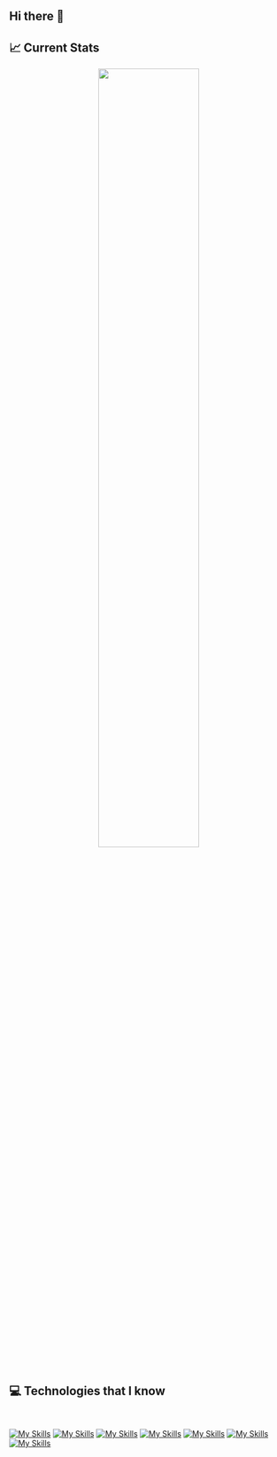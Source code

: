 ## Hi there 👋

## :chart_with_upwards_trend: Current Stats

<p align="center">
  <img width="60%" src="https://github-readme-streak-stats.herokuapp.com?user=Naimul9&theme=react&hide_border=true&background=0D1117&stroke=0D1117&fire=FF1CF7&sideLabels=00F0FF&currStreakNum=FF1CF7&ring=FF1CF7&currStreakLabel=FF1CF7&sideNums=00F0FF" />
</p>

## :computer: Technologies that I know

<br>

 [![My Skills](https://skillicons.dev/icons?i=html)](https://skillicons.dev) 
 [![My Skills](https://skillicons.dev/icons?i=css)](https://skillicons.dev) 
 [![My Skills](https://skillicons.dev/icons?i=js)](https://skillicons.dev) 
 [![My Skills](https://skillicons.dev/icons?i=tailwind)](https://skillicons.dev) 
 [![My Skills](https://skillicons.dev/icons?i=mongodb)](https://skillicons.dev) 
 [![My Skills](https://skillicons.dev/icons?i=express)](https://skillicons.dev) 
 [![My Skills](https://skillicons.dev/icons?i=nodejs)](https://skillicons.dev) 


